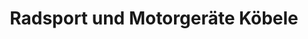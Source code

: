 ---
title: "Radsport und Motorgeräte Köbele"
url: /aichwald/radsport-und-motorgeraete-koebele/
shop: Fahrrad
---